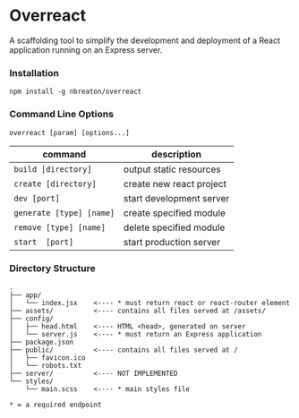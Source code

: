 # Overreact

A scaffolding tool to simplify the development and deployment of a React application running on an Express server.

### Installation

`npm install -g nbreaton/overreact`

### Command Line Options

```
overreact [param] [options...]
```

| command                       | description                         |
|-------------------------------|-------------------------------------|
| `build [directory]`           | output static resources             |
| `create [directory]`          | create new react project            |
| `dev [port]`                  | start development server            |
| `generate [type] [name]`      | create specified module             |
| `remove [type] [name]`        | delete specified module             |
| `start  [port]`               | start production server             |


### Directory Structure

```
.
├── app/
│   └── index.jsx    <---- * must return react or react-router element
├── assets/          <---- contains all files served at /assets/
├── config/
│   ├── head.html    <---- HTML <head>, generated on server
│   └── server.js    <---- * must return an Express application
├── package.json     
├── public/          <---- contains all files served at /
│   ├── favicon.ico
│   └── robots.txt      
├── server/          <---- NOT IMPLEMENTED
└── styles/   
    └── main.scss    <---- * main styles file

* = a required endpoint
```
